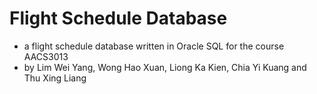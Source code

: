 # Flight Schedule Database
- a flight schedule database written in Oracle SQL for the course AACS3013
- by Lim Wei Yang, Wong Hao Xuan, Liong Ka Kien, Chia Yi Kuang and Thu Xing Liang
